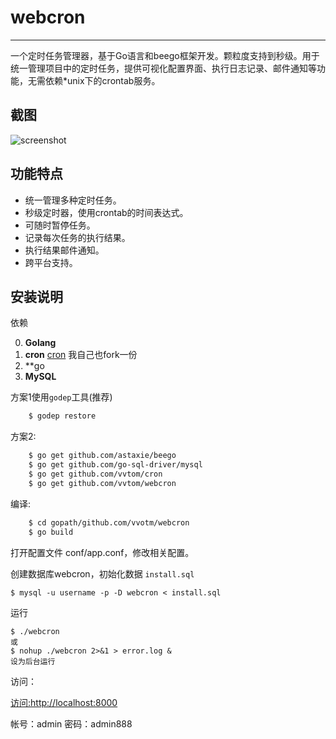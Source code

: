# webcron
------------

一个定时任务管理器，基于Go语言和beego框架开发。颗粒度支持到秒级。用于统一管理项目中的定时任务，提供可视化配置界面、执行日志记录、邮件通知等功能，无需依赖*unix下的crontab服务。

## 截图

![screenshot](https://raw.githubusercontent.com/vvotm/webcron/master/screenshot.jpg)

## 功能特点

* 统一管理多种定时任务。
* 秒级定时器，使用crontab的时间表达式。
* 可随时暂停任务。
* 记录每次任务的执行结果。
* 执行结果邮件通知。
* 跨平台支持。

## 安装说明

依赖

0. **Golang**
1. **cron** [cron](https://github.com/robfig/cron) 我自己也fork一份
2. **go
2. **MySQL**


方案1使用`godep`工具(推荐)

```bash
    $ godep restore

```

方案2:

```bash
    $ go get github.com/astaxie/beego
    $ go get github.com/go-sql-driver/mysql
    $ go get github.com/vvtom/cron
    $ go get github.com/vvtom/webcron
```

编译:

```bash
    $ cd gopath/github.com/vvotm/webcron
    $ go build
```

打开配置文件 conf/app.conf，修改相关配置。
	

创建数据库webcron，初始化数据 `install.sql`

	$ mysql -u username -p -D webcron < install.sql

运行
	
	$ ./webcron
	或
	$ nohup ./webcron 2>&1 > error.log &
	设为后台运行

访问： 

[访问:http://localhost:8000](http://localhost:8000)

帐号：admin
密码：admin888